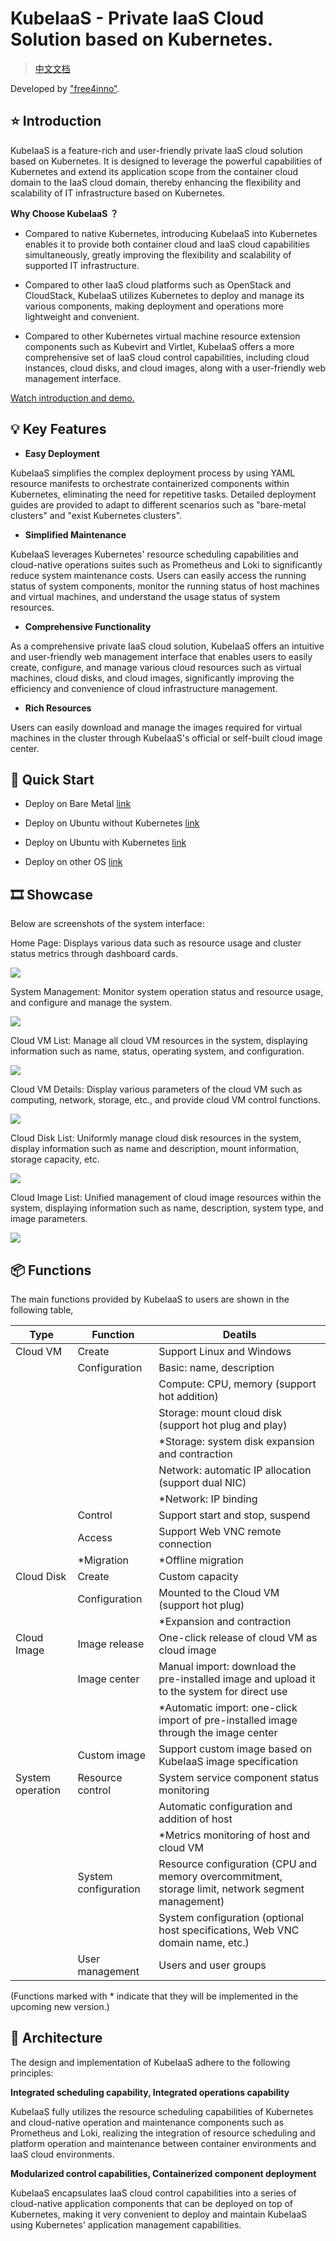 # KubeIaaS - Private IaaS Cloud Solution based on Kubernetes.

> [中文文档](./docs/README-CN.md)

Developed by ["free4inno"](http://www.free4inno.com).

## ⭐ Introduction

KubeIaaS is a feature-rich and user-friendly private IaaS cloud solution based on Kubernetes. 
It is designed to leverage the powerful capabilities of Kubernetes and extend its application scope from the container cloud domain to the IaaS cloud domain, thereby enhancing the flexibility and scalability of IT infrastructure based on Kubernetes.

**Why Choose KubeIaaS ？**

- Compared to native Kubernetes, introducing KubeIaaS into Kubernetes enables it to provide both container cloud and IaaS cloud capabilities simultaneously, greatly improving the flexibility and scalability of supported IT infrastructure.

- Compared to other IaaS cloud platforms such as OpenStack and CloudStack, KubeIaaS utilizes Kubernetes to deploy and manage its various components, making deployment and operations more lightweight and convenient.

- Compared to other Kubernetes virtual machine resource extension components such as Kubevirt and Virtlet, KubeIaaS offers a more comprehensive set of IaaS cloud control capabilities, including cloud instances, cloud disks, and cloud images, along with a user-friendly web management interface.

[Watch introduction and demo.](https://www.bilibili.com/video/BV1em4y1C7uE/)

## 💡 Key Features

- **Easy Deployment**

KubeIaaS simplifies the complex deployment process by using YAML resource manifests to orchestrate containerized components within Kubernetes, eliminating the need for repetitive tasks. Detailed deployment guides are provided to adapt to different scenarios such as "bare-metal clusters" and "exist Kubernetes clusters".

- **Simplified Maintenance**

KubeIaaS leverages Kubernetes' resource scheduling capabilities and cloud-native operations suites such as Prometheus and Loki to significantly reduce system maintenance costs. Users can easily access the running status of system components, monitor the running status of host machines and virtual machines, and understand the usage status of system resources.

- **Comprehensive Functionality**

As a comprehensive private IaaS cloud solution, KubeIaaS offers an intuitive and user-friendly web management interface that enables users to easily create, configure, and manage various cloud resources such as virtual machines, cloud disks, and cloud images, significantly improving the efficiency and convenience of cloud infrastructure management.

- **Rich Resources**

Users can easily download and manage the images required for virtual machines in the cluster through KubeIaaS's official or self-built cloud image center.

## 🚀 Quick Start

- Deploy on Bare Metal [link](./docs/deploy/deploy-os-ubuntu-22.04-cn.md)

- Deploy on Ubuntu without Kubernetes [link](./docs/deploy/deploy-kubernetes-1.23-cn.md)

- Deploy on Ubuntu with Kubernetes [link](./docs/deploy/deploy-kubeiaas-1.0-ubuntu-cn.md)

- Deploy on other OS [link](./docs/deploy/deploy-kubeiaas-1.0-general-cn.md)

## 🎞️ Showcase

Below are screenshots of the system interface:

Home Page: Displays various data such as resource usage and cluster status metrics through dashboard cards.

![](./docs/img/readme/img_0.png)

System Management: Monitor system operation status and resource usage, and configure and manage the system.

![](./docs/img/readme/img_1.png)

Cloud VM List: Manage all cloud VM resources in the system, displaying information such as name, status, operating system, and configuration.

![](./docs/img/readme/img_2.png)

Cloud VM Details: Display various parameters of the cloud VM such as computing, network, storage, etc., and provide cloud VM control functions.

![](./docs/img/readme/img_3.png)

Cloud Disk List: Uniformly manage cloud disk resources in the system, display information such as name and description, mount information, storage capacity, etc.

![](./docs/img/readme/img_4.png)

Cloud Image List: Unified management of cloud image resources within the system, displaying information such as name, description, system type, and image parameters.

![](./docs/img/readme/img_5.png)

## 📦 Functions

The main functions provided by KubeIaaS to users are shown in the following table,

| **Type**         | **Function**         | **Deatils**                                                                                       |
|------------------|----------------------|---------------------------------------------------------------------------------------------------|
| Cloud VM         | Create               | Support Linux and Windows                                                                         |
|                  | Configuration        | Basic: name, description                                                                          |
|                  |                      | Compute: CPU, memory (support hot addition)                                                       |
|                  |                      | Storage: mount cloud disk (support hot plug and play)                                             |
|                  |                      | *Storage: system disk expansion and contraction                                                   |
|                  |                      | Network: automatic IP allocation (support dual NIC)                                               |
|                  |                      | *Network: IP binding                                                                              |
|                  | Control              | Support start and stop, suspend                                                                   |
|                  | Access               | Support Web VNC remote connection                                                                 |
|                  | *Migration           | *Offline migration                                                                                |
| Cloud Disk       | Create               | Custom capacity                                                                                   |
|                  | Configuration        | Mounted to the Cloud VM (support hot plug)                                                        |
|                  |                      | *Expansion and contraction                                                                        |
| Cloud Image      | Image release	       | One-click release of cloud VM as cloud image                                                      |
|                  | Image center         | Manual import: download the pre-installed image and upload it to the system for direct use        |
|                  |                      | *Automatic import: one-click import of pre-installed image through the image center               |
|                  | Custom image         | Support custom image based on KubeIaaS image specification                                        |
| System operation | Resource control     | System service component status monitoring                                                        |
|                  |                      | Automatic configuration and addition of host                                                      |
|                  |                      | *Metrics monitoring of host and cloud VM                                                          |
|                  | System configuration | Resource configuration (CPU and memory overcommitment, storage limit, network segment management) |
|                  |                      | System configuration (optional host specifications, Web VNC domain name, etc.)                    |
|                  | User management      | Users and user groups                                                                             |

(Functions marked with * indicate that they will be implemented in the upcoming new version.)


## 📖 Architecture

The design and implementation of KubeIaaS adhere to the following principles:

**Integrated scheduling capability, Integrated operations capability**

KubeIaaS fully utilizes the resource scheduling capabilities of Kubernetes and cloud-native operation and maintenance components such as Prometheus and Loki, realizing the integration of resource scheduling and platform operation and maintenance between container environments and IaaS cloud environments.

**Modularized control capabilities, Containerized component deployment**

KubeIaaS encapsulates IaaS cloud control capabilities into a series of cloud-native application components that can be deployed on top of Kubernetes, making it very convenient to deploy and maintain KubeIaaS using Kubernetes' application management capabilities.
